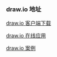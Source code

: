 ### draw.io 地址

[draw.io 客户端下载](https://about.draw.io/integrations/#integrations_offline)

[draw.io 在线应用](https://www.draw.io/)

[draw.io 案例](https://about.draw.io/features/examples/)